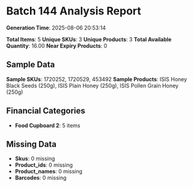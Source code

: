 # Batch 144 Analysis Report

**Generation Time**: 2025-08-06 20:53:14

**Total Items**: 5
**Unique SKUs**: 3
**Unique Products**: 3
**Total Available Quantity**: 16.00
**Near Expiry Products**: 0

## Sample Data
**Sample SKUs**: 1720252, 1720529, 453492
**Sample Products**: ISIS Honey Black Seeds (250g), ISIS Plain Honey (250g), ISIS Pollen Grain Honey (250g)

## Financial Categories
- **Food Cupboard 2**: 5 items

## Missing Data
- **Skus**: 0 missing
- **Product_ids**: 0 missing
- **Product_names**: 0 missing
- **Barcodes**: 0 missing

